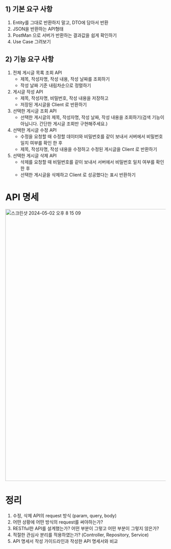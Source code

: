 ## 1) 기본 요구 사항

1. Entity를 그대로 반환하지 말고, DTO에 담아서 반환
2. JSON을 반환하는 API형태
3. PostMan 으로 서버가 반환하는 결과값을 쉽게 확인하기
4. Use Case 그려보기

## 2) 기능 요구 사항

1. 전체 게시글 목록 조회 API
    - 제목, 작성자명, 작성 내용, 작성 날짜를 조회하기
    - 작성 날짜 기준 내림차순으로 정렬하기
2. 게시글 작성 API
    - 제목, 작성자명, 비밀번호, 작성 내용을 저장하고
    - 저장된 게시글을 Client 로 반환하기
3. 선택한 게시글 조회 API
    - 선택한 게시글의 제목, 작성자명, 작성 날짜, 작성 내용을 조회하기(검색 기능이 아닙니다. 간단한 게시글 조회만 구현해주세요.)
4. 선택한 게시글 수정 API
    - 수정을 요청할 때 수정할 데이터와 비밀번호를 같이 보내서 서버에서 비밀번호 일치 여부를 확인 한 후
    - 제목, 작성자명, 작성 내용을 수정하고 수정된 게시글을 Client 로 반환하기
5. 선택한 게시글 삭제 API
    - 삭제를 요청할 때 비밀번호를 같이 보내서 서버에서 비밀번호 일치 여부를 확인 한 후
    - 선택한 게시글을 삭제하고 Client 로 성공했다는 표시 반환하기

# API 명세
<img width="852" alt="스크린샷 2024-05-02 오후 8 15 09" src="https://github.com/Yeonjae37/Board_Lv1/assets/101520986/18705c1f-ce89-4a95-b12a-ddf9bb8e72af">

# 정리

1. 수정, 삭제 API의 request 방식 (param, query, body)
2. 어떤 상황에 어떤 방식의 request를 써야하는가?
3. RESTful한 API를 설계했는가? 어떤 부분이 그렇고 어떤 부분이 그렇지 않은가?
4. 적절한 관심사 분리를 적용하였는가? (Controller, Repository, Service)
5. API 명세서 작성 가이드라인과 작성한 API 명세서와 비교

